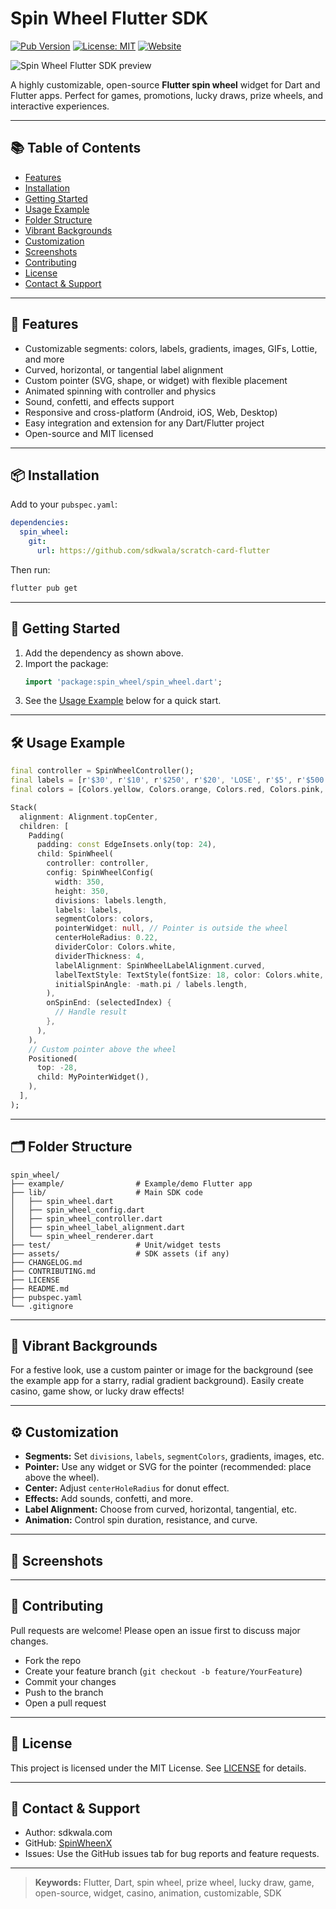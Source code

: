# Spin Wheel Flutter SDK

[![Pub Version](https://img.shields.io/pub/v/spin_wheel.svg)](https://pub.dev/packages/spin_wheel)
[![License: MIT](https://img.shields.io/badge/License-MIT-yellow.svg)](LICENSE)
[![Website](https://img.shields.io/badge/Website-www.sdkwala.com-blue)](https://www.sdkwala.com)

![Spin Wheel Flutter SDK preview](spinwheelsdk-zp.gif)

A highly customizable, open-source **Flutter spin wheel** widget for Dart and Flutter apps. Perfect for games, promotions, lucky draws, prize wheels, and interactive experiences.

---

## 📚 Table of Contents
- [Features](#-features)
- [Installation](#-installation)
- [Getting Started](#-getting-started)
- [Usage Example](#-usage-example)
- [Folder Structure](#-folder-structure)
- [Vibrant Backgrounds](#-vibrant-backgrounds)
- [Customization](#-customization)
- [Screenshots](#-screenshots)
- [Contributing](#-contributing)
- [License](#-license)
- [Contact & Support](#-contact--support)

---

## 🚀 Features
- Customizable segments: colors, labels, gradients, images, GIFs, Lottie, and more
- Curved, horizontal, or tangential label alignment
- Custom pointer (SVG, shape, or widget) with flexible placement
- Animated spinning with controller and physics
- Sound, confetti, and effects support
- Responsive and cross-platform (Android, iOS, Web, Desktop)
- Easy integration and extension for any Dart/Flutter project
- Open-source and MIT licensed

---

## 📦 Installation
Add to your `pubspec.yaml`:
```yaml
dependencies:
  spin_wheel:
    git:
      url: https://github.com/sdkwala/scratch-card-flutter
```
Then run:
```sh
flutter pub get
```

---

## 🏁 Getting Started
1. Add the dependency as shown above.
2. Import the package:
   ```dart
   import 'package:spin_wheel/spin_wheel.dart';
   ```
3. See the [Usage Example](#-usage-example) below for a quick start.

---

## 🛠️ Usage Example
```dart
final controller = SpinWheelController();
final labels = [r'$30', r'$10', r'$250', r'$20', 'LOSE', r'$5', r'$500', r'$80'];
final colors = [Colors.yellow, Colors.orange, Colors.red, Colors.pink, Colors.grey, Colors.teal, Colors.blue, Colors.purple];

Stack(
  alignment: Alignment.topCenter,
  children: [
    Padding(
      padding: const EdgeInsets.only(top: 24),
      child: SpinWheel(
        controller: controller,
        config: SpinWheelConfig(
          width: 350,
          height: 350,
          divisions: labels.length,
          labels: labels,
          segmentColors: colors,
          pointerWidget: null, // Pointer is outside the wheel
          centerHoleRadius: 0.22,
          dividerColor: Colors.white,
          dividerThickness: 4,
          labelAlignment: SpinWheelLabelAlignment.curved,
          labelTextStyle: TextStyle(fontSize: 18, color: Colors.white, fontWeight: FontWeight.bold),
          initialSpinAngle: -math.pi / labels.length,
        ),
        onSpinEnd: (selectedIndex) {
          // Handle result
        },
      ),
    ),
    // Custom pointer above the wheel
    Positioned(
      top: -28,
      child: MyPointerWidget(),
    ),
  ],
);
```

---

## 🗂 Folder Structure
```
spin_wheel/
├── example/                # Example/demo Flutter app
├── lib/                    # Main SDK code
│   ├── spin_wheel.dart
│   ├── spin_wheel_config.dart
│   ├── spin_wheel_controller.dart
│   ├── spin_wheel_label_alignment.dart
│   └── spin_wheel_renderer.dart
├── test/                   # Unit/widget tests
├── assets/                 # SDK assets (if any)
├── CHANGELOG.md
├── CONTRIBUTING.md
├── LICENSE
├── README.md
├── pubspec.yaml
└── .gitignore
```

---

## 🌈 Vibrant Backgrounds
For a festive look, use a custom painter or image for the background (see the example app for a starry, radial gradient background). Easily create casino, game show, or lucky draw effects!

---

## ⚙️ Customization
- **Segments:** Set `divisions`, `labels`, `segmentColors`, gradients, images, etc.
- **Pointer:** Use any widget or SVG for the pointer (recommended: place above the wheel).
- **Center:** Adjust `centerHoleRadius` for donut effect.
- **Effects:** Add sounds, confetti, and more.
- **Label Alignment:** Choose from curved, horizontal, tangential, etc.
- **Animation:** Control spin duration, resistance, and curve.

---

## 📸 Screenshots
<!-- If you have demo images, add them here -->
<!-- ![Spin Wheel Demo](example/assets/spin_wheel_demo.png) -->

---

## 🤝 Contributing
Pull requests are welcome! Please open an issue first to discuss major changes.
- Fork the repo
- Create your feature branch (`git checkout -b feature/YourFeature`)
- Commit your changes
- Push to the branch
- Open a pull request

---

## 📄 License
This project is licensed under the MIT License. See [LICENSE](LICENSE) for details.

---

## 💬 Contact & Support
- Author: sdkwala.com
- GitHub: [SpinWheenX](https://github.com/sdkwala/scratch-card-flutter)
- Issues: Use the GitHub issues tab for bug reports and feature requests.

---

> **Keywords:** Flutter, Dart, spin wheel, prize wheel, lucky draw, game, open-source, widget, casino, animation, customizable, SDK

